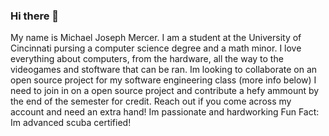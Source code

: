 ### Hi there 👋
My name is Michael Joseph Mercer.
I am a student at the University of Cincinnati pursing a computer science degree and a math minor.
I love everything about computers, from the hardware, all the way to the videogames and stoftware that can be ran.
Im looking to collaborate on an open source project for my software engineering class (more info below)
I need to join in on a open source project and contribute a hefy ammount by the end of the semester for credit.
Reach out if you come across my account and need an extra hand! Im passionate and hardworking
Fun Fact: Im advanced scuba certified! 
